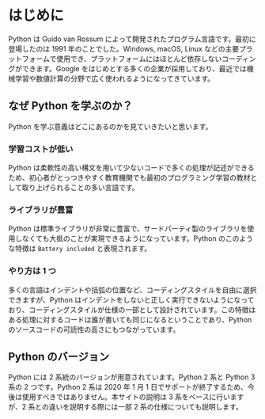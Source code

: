 # はじめに

Python は Guido van Rossum によって開発されたプログラム言語です。最初に登場したのは 1991 年のことでした。Windows, macOS, Linux などの主要プラットフォームで使用でき、プラットフォームにはほとんど依存しないコーディングができます。Google をはじめとする多くの企業が採用しており、最近では機械学習や数値計算の分野で広く使われるようになってきています。

## なぜ Python を学ぶのか？

Python を学ぶ意義はどこにあるのかを見ていきたいと思います。

### 学習コストが低い

Python は柔軟性の高い構文を用いて少ないコードで多くの処理が記述ができるため、初心者がとっつきやすく教育機関でも最初のプログラミング学習の教材として取り上げられることの多い言語です。

### ライブラリが豊富

Python は標準ライブラリが非常に豊富で、サードパーティ製のライブラリを使用しなくても大抵のことが実現できるようになっています。Python のこのような特徴は `Battery included` と表現されます。

### やり方は 1 つ

多くの言語はインデントや括弧の位置など、コーディングスタイルを自由に選択できますが、Python はインデントをしないと正しく実行できないようになっており、コーディングスタイルが仕様の一部として設計されています。この特徴はある処理に対するコードは誰が書いても同じになるということであり、Python のソースコードの可読性の高さにもつながっています。

## Python のバージョン

Python には 2 系統のバージョンが用意されています。Python 2 系と Python 3 系の 2 つです。Python 2 系は 2020 年 1 月 1 日でサポートが終了するため、今後は使用すべきではありません。本サイトの説明は 3 系をベースに行いますが、2 系との違いを説明する際には一部 2 系の仕様についても説明します。
